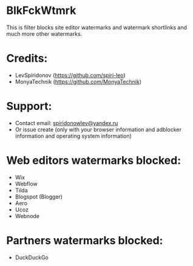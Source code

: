 # BlkFckWtmrk
This is filter blocks site editor watermarks and watermark shortlinks and much more other watermarks.
# Credits:
+ LevSpiridonov (https://github.com/spiri-leo)
+ MonyaTechnik (https://github.com/MonyaTechnik)
# Support:
+ Contact email: spiridonowlev@yandex.ru
+ Or issue create (only with your browser information and adblocker information and operating system information)
# Web editors watermarks blocked:
+ Wix
+ Webflow
+ Tilda
+ Blogspot (Blogger)
+ Aero
+ Ucoz
+ Webnode
# Partners watermarks blocked:
+ DuckDuckGo
